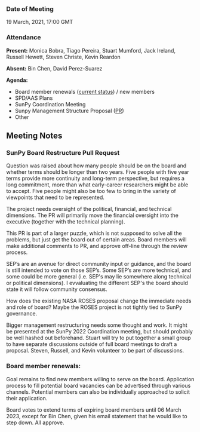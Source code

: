 ### Date of Meeting

19 March, 2021, 17:00 GMT

### Attendance

**Present:** Monica Bobra, Tiago Pereira, Stuart Mumford, Jack Ireland, Russell Hewett, Steven Christe, Kevin Reardon

**Absent:** Bin Chen, David Perez-Suarez

**Agenda:**

* Board member renewals ([current status](https://github.com/sunpy/sunpy-SEP/blob/master/SEP-0006.md)) / new members
* SPD/AAS Plans
* SunPy Coordination Meeting
* Sunpy Management Structure Proposal ([PR](https://github.com/sunpy/sunpy-SEP/pull/54))
* Other

## Meeting Notes

### SunPy Board Restructure Pull Request

Question was raised about how many people should be on the board and whether terms should be longer than two years. 
Five people with five year terms provide more continuity and long-term perspective, but requires a long commitment, more than what early-career researchers might be able to accept. Five people might also be too few to bring in the variety of viewpoints that need to be represented.

The project needs oversight of the political, financial, and technical dimensions. The PR will primarily move the financial oversight into the executive (together with the technical planning).

This PR is part of a larger puzzle, which is not supposed to solve all the problems, but just get the board out of certain areas. Board members will make additional comments to PR, and approve off-line through the review process.

SEP’s are an avenue for direct community input or guidance, and the board is still intended to vote on those SEP’s.
Some SEP’s are more technical, and some could be more general (i.e. SEP's may lie somewhere along technical or political dimensions). I evvaluating the different SEP's the board should state it will follow community consensus.

How does the existing NASA ROSES proposal change the immediate needs and role of board? Maybe the ROSES project is not tightly tied to SunPy governance.

Bigger management restructuring needs some thought and work. It might be presented at the SunPy 2022 Coordination meeting, but should probably be well hashed out beforehand. Stuart will try to put together a small group to have separate discussions outside of full board meetings to draft a proposal. Steven, Russell, and Kevin volunteer to be part of discussions.

### Board member renewals: 
 
Goal remains to find new members willing to serve on the board. Application process to fill potential board vacancies can be advertised through various channels. Potential members can also be individually approached to solicit their application.
 
Board votes to extend terms of expiring board members until 06 March 2023, except for Bin Chen, given his email statement that he would like to step down. All approve.
